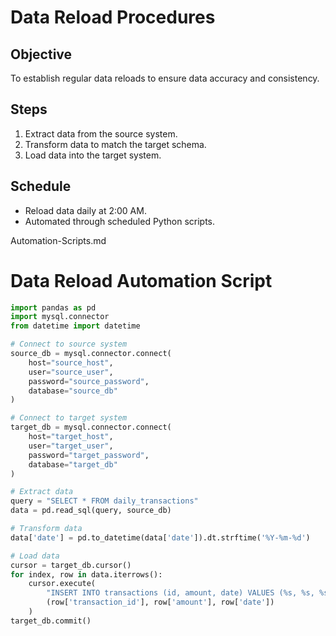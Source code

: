 # Data Reload Procedures

## Objective
To establish regular data reloads to ensure data accuracy and consistency.

## Steps
1. Extract data from the source system.
2. Transform data to match the target schema.
3. Load data into the target system.

## Schedule
- Reload data daily at 2:00 AM.
- Automated through scheduled Python scripts.

Automation-Scripts.md

# Data Reload Automation Script

```python
import pandas as pd
import mysql.connector
from datetime import datetime

# Connect to source system
source_db = mysql.connector.connect(
    host="source_host",
    user="source_user",
    password="source_password",
    database="source_db"
)

# Connect to target system
target_db = mysql.connector.connect(
    host="target_host",
    user="target_user",
    password="target_password",
    database="target_db"
)

# Extract data
query = "SELECT * FROM daily_transactions"
data = pd.read_sql(query, source_db)

# Transform data
data['date'] = pd.to_datetime(data['date']).dt.strftime('%Y-%m-%d')

# Load data
cursor = target_db.cursor()
for index, row in data.iterrows():
    cursor.execute(
        "INSERT INTO transactions (id, amount, date) VALUES (%s, %s, %s)",
        (row['transaction_id'], row['amount'], row['date'])
    )
target_db.commit()
